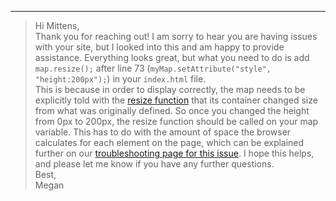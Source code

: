 
---

> Hi Mittens,<br>
Thank you for reaching out! I am sorry to hear you are having issues with your site, but I looked into this and am happy to provide assistance.
Everything looks great, but what you need to do is add `map.resize();` after line 73 (`myMap.setAttribute("style", "height:200px");`) in your `index.html` file. <br>
This is because in order to display correctly, the map needs to be explicitly told with the [resize function](https://docs.mapbox.com/mapbox-gl-js/api/map/#map#resize) that its container changed size from what was originally defined. So once you changed the height from 0px to 200px, the resize function should be called on your map variable. This has to do with the amount of space the browser calculates for each element on the page, which can be explained further on our [troubleshooting page for this issue](https://docs.mapbox.com/help/troubleshooting/blank-tiles/#your-map-is-hidden).
I hope this helps, and please let me know if you have any further questions.<br>
Best,<br>
Megan
